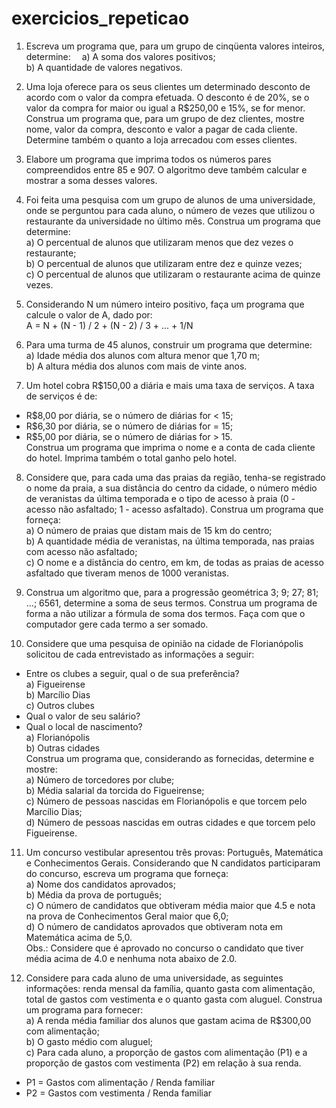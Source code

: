# exercicios_repeticao

1. Escreva um programa que, para um grupo de cinqüenta valores inteiros, 
determine:
&emsp;a) A soma dos valores positivos;  
	b) A quantidade de valores negativos.

2. Uma loja oferece para os seus clientes um determinado desconto de 
acordo com o valor da compra efetuada. O desconto é de 20%, se o valor da 
compra for maior ou igual a R$250,00 e 15%, se for menor. Construa um 
programa que, para um grupo de dez clientes, mostre nome, valor da compra, 
desconto e valor a pagar de cada cliente. Determine também o quanto a loja 
arrecadou com esses clientes.

3. Elabore um programa que imprima todos os números pares 
compreendidos entre 85 e 907. O algoritmo deve também calcular e mostrar a 
soma desses valores.

4. Foi feita uma pesquisa com um grupo de alunos de uma universidade, 
onde se perguntou para cada aluno, o número de vezes que utilizou o 
restaurante da universidade no último mês. Construa um programa que 
determine:  
a) O percentual de alunos que utilizaram menos que dez vezes o 
restaurante;  
b) O percentual de alunos que utilizaram entre dez e quinze vezes;  
c) O percentual de alunos que utilizaram o restaurante acima de quinze 
vezes.

5. Considerando N um número inteiro positivo, faça um programa que 
calcule o valor de A, dado por:  
A = N + (N - 1) / 2 + (N - 2) / 3 + ... + 1/N

6. Para uma turma de 45 alunos, construir um programa que determine:  
a) Idade média dos alunos com altura menor que 1,70 m;  
b) A altura média dos alunos com mais de vinte anos.

7. Um hotel cobra R$150,00 a diária e mais uma taxa de serviços. A taxa 
de serviços é de:  
- R$8,00 por diária, se o número de diárias for < 15;  
- R$6,30 por diária, se o número de diárias for = 15;  
- R$5,00 por diária, se o número de diárias for > 15.    
Construa um programa que imprima o nome e a conta de cada cliente do hotel. 
Imprima também o total ganho pelo hotel.

8. Considere que, para cada uma das praias da região, tenha-se registrado 
o nome da praia, a sua distância do centro da cidade, o número médio de 
veranistas da última temporada e o tipo de acesso à praia (0 - acesso não 
asfaltado; 1 - acesso asfaltado). Construa um programa que forneça:  
a) O número de praias que distam mais de 15 km do centro;  
b) A quantidade média de veranistas, na última temporada, nas praias com 
acesso não asfaltado;  
c) O nome e a distância do centro, em km, de todas as praias de acesso 
asfaltado que tiveram menos de 1000 veranistas.

9. Construa um algoritmo que, para a progressão geométrica 3; 9; 27; 81;
...; 6561, determine a soma de seus termos. Construa um programa de forma a 
não utilizar a fórmula de soma dos termos. Faça com que o computador gere 
cada termo a ser somado.

10. Considere que uma pesquisa de opinião na cidade de Florianópolis 
solicitou de cada entrevistado as informações a seguir:
- Entre os clubes a seguir, qual o de sua preferência?  
a) Figueirense  
b) Marcílio Dias  
c) Outros clubes
- Qual o valor de seu salário?
- Qual o local de nascimento?  
a) Florianópolis  
b) Outras cidades  
Construa um programa que, considerando as fornecidas, determine e 
mostre:  
a) Número de torcedores por clube;  
b) Média salarial da torcida do Figueirense;  
c) Número de pessoas nascidas em Florianópolis e que torcem pelo
Marcílio Dias;  
d) Número de pessoas nascidas em outras cidades e que torcem pelo
Figueirense.

11. Um concurso vestibular apresentou três provas: Português, Matemática 
e Conhecimentos Gerais. Considerando que N candidatos participaram do 
concurso, escreva um programa que forneça:  
a) Nome dos candidatos aprovados;  
b) Média da prova de português;  
c) O número de candidatos que obtiveram média maior que 4.5 e nota na 
prova de Conhecimentos Geral maior que 6,0;  
d) O número de candidatos aprovados que obtiveram nota em Matemática 
acima de 5,0.  
 Obs.: Considere que é aprovado no concurso o candidato que tiver média 
acima de 4.0 e nenhuma nota abaixo de 2.0.

12. Considere para cada aluno de uma universidade, as seguintes
informações: renda mensal da família, quanto gasta com alimentação, total de 
gastos com vestimenta e o quanto gasta com aluguel. Construa um programa
para fornecer:  
a) A renda média familiar dos alunos que gastam acima de R$300,00 com 
alimentação;  
b) O gasto médio com aluguel;  
c) Para cada aluno, a proporção de gastos com alimentação (P1) e a 
proporção de gastos com vestimenta (P2) em relação à sua renda.
- P1 = Gastos com alimentação / Renda familiar
- P2 = Gastos com vestimenta / Renda familiar